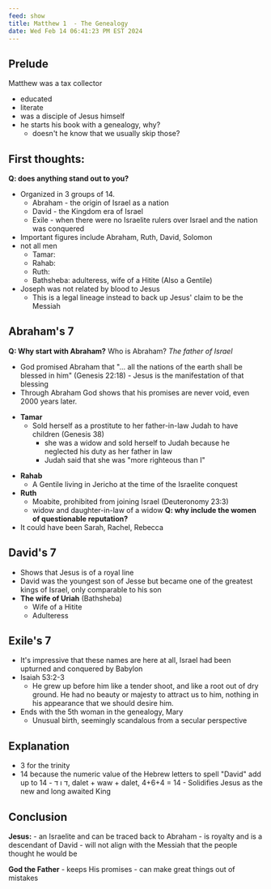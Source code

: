 ```yaml
---
feed: show
title: Matthew 1  - The Genealogy
date: Wed Feb 14 06:41:23 PM EST 2024
---
```


## Prelude

Matthew was a tax collector

- educated
- literate
- was a disciple of Jesus himself
- he starts his book with a genealogy, why?
  - doesn't he know that we usually skip those?

## First thoughts:

**Q: does anything stand out to you?**

- Organized in 3 groups of 14.
  - Abraham - the origin of Israel as a nation
  - David - the Kingdom era of Israel
  - Exile - when there were no Israelite rulers over Israel and the nation was conquered
- Important figures include Abraham, Ruth, David, Solomon
- not all men
  - Tamar:
  - Rahab:
  - Ruth:
  - Bathsheba: adulteress, wife of a Hitite (Also a Gentile)
- Joseph was not related by blood to Jesus
  - This is a legal lineage instead to back up Jesus' claim to be the Messiah

## Abraham's 7

**Q: Why start with Abraham?**
Who is Abraham? _The father of Israel_

- God promised Abraham that "... all the nations of the earth shall be blessed in him" (Genesis 22:18) - Jesus is the manifestation of that blessing
- Through Abraham God shows that his promises are never void, even 2000 years later.

* **Tamar**
  - Sold herself as a prostitute to her father-in-law Judah to have children (Genesis 38)
    - she was a widow and sold herself to Judah because he neglected his duty as her father in law
    - Judah said that she was "more righteous than I"

- **Rahab**
  - A Gentile living in Jericho at the time of the Israelite conquest
- **Ruth**
  - Moabite, prohibited from joining Israel (Deuteronomy 23:3)
  - widow and daughter-in-law of a widow
    **Q: why include the women of questionable reputation?**
- It could have been Sarah, Rachel, Rebecca

## David's 7

- Shows that Jesus is of a royal line
- David was the youngest son of Jesse but became one of the greatest kings of Israel, only comparable to his son
- **The wife of Uriah** (Bathsheba)
  - Wife of a Hitite
  - Adulteress

## Exile's 7

- It's impressive that these names are here at all, Israel had been upturned and conquered by Babylon
- Isaiah 53:2-3
  - He grew up before him like a tender shoot, and like a root out of dry ground. He had no beauty or majesty to attract us to him, nothing in his appearance that we should desire him.
- Ends with the 5th woman in the genealogy, Mary
  - Unusual birth, seemingly scandalous from a secular perspective

## Explanation

- 3 for the trinity
- 14 because the numeric value of the Hebrew letters to spell "David" add up to 14 - ד ו ד, dalet + waw + dalet, 4+6+4 = 14 - Solidifies Jesus as the new and long awaited King

## Conclusion

**Jesus:** - an Israelite and can be traced back to Abraham - is royalty and is a descendant of David - will not align with the Messiah that the people thought he would be

**God the Father** - keeps His promises - can make great things out of mistakes
